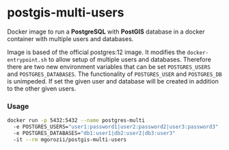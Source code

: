 # postgis-multi-users

Docker image to run a **PostgreSQL** with **PostGIS** database in a docker container with multiple users and databases.

Image is based of the official postgres:12 image. It modifies the `docker-entrypoint.sh` to allow setup of multiple users and databases. Therefore there are two new environment variables that can be set `POSTGRES_USERS` and `POSTGRES_DATABASES`. The functionality of `POSTGRES_USER` and `POSTGRES_DB` is unimpeded. If set the given user and database will be created in addition to the other given users.

### Usage

```sh
docker run -p 5432:5432 --name postgres-multi
  -e POSTGRES_USERS="user1:password1|user2:password2|user3:password3"
  -e POSTGRES_DATABASES="db1:user1|db2:user2|db3:user3"
  -it --rm mgorozii/postgis-multi-users
```
